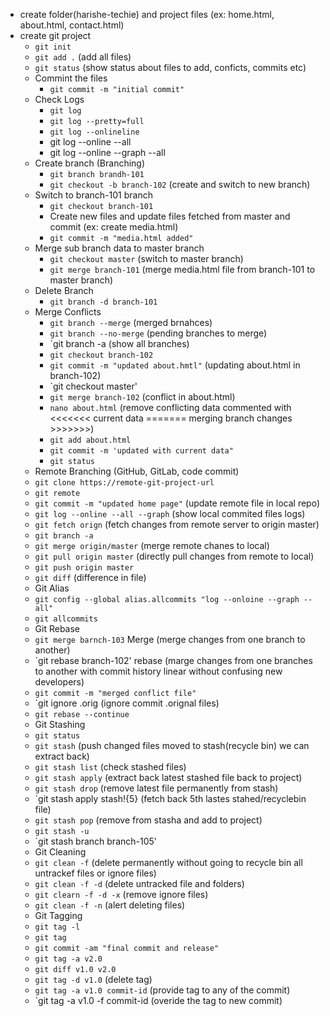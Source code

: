 
* create folder(harishe-techie) and project files (ex: home.html, about.html, contact.html)
* create git project
  * `git init`
  * `git add .` (add all files)
  * `git status` (show status about files to add, conficts, commits etc)
  * Commint the files
    * `git commit -m "initial commit"`
  * Check Logs
    * `git log`
    * `git log --pretty=full`
    * `git log --onlineline`
    * git log --online --all
    * git log --online --graph --all
  * Create branch (Branching)
    * `git branch brandh-101`
    * `git checkout -b branch-102` (create and switch to new branch)
  * Switch to branch-101 branch
    * `git checkout branch-101`
    * Create new files and update files fetched from master and commit (ex: create media.html)
    * `git commit -m "media.html added"`
  * Merge sub branch data to master branch
    * `git checkout master` (switch to master branch)
    * `git merge branch-101` (merge media.html file from branch-101 to master branch)
  * Delete Branch
    * `git branch -d branch-101`
  * Merge Conflicts
    * `git branch --merge` (merged brnahces)
    * `git branch --no-merge` (pending branches to merge)
    * `git branch -a (show all branches)
    * `git checkout branch-102`
    * `git commit -m "updated about.hmtl"` (updating about.html in branch-102)
    * `git checkout master'
    * `git merge branch-102` (conflict in about.html)
    *  `nano about.html` (remove conflicting data commented with <<<<<<< current data ======= merging branch changes >>>>>>>)
    *  `git add about.html`
    *  `git commit -m 'updated with current data"`
    *  `git status`
  *  Remote Branching (GitHub, GitLab, code commit)
  *  `git clone https://remote-git-project-url` 
  *  `git remote` 
  *  `git commit -m "updated home page"` (update remote file in local repo)
  *  `git log --online --all --graph` (show local commited files logs)
  *  `git fetch orign` (fetch changes from remote server to origin master)
  *  `git branch -a`
  *  `git merge origin/master` (merge remote chanes to local)
  *  `git pull origin master` (directly pull changes from remote to local)
  *  `git push origin master`
  *  `git diff` (difference in file)
  *  Git Alias
  *  `git config --global alias.allcommits "log --onloine --graph --all"`
  *  `git allcommits`
  *  Git Rebase
  *  `git merge barnch-103` Merge (merge changes from one branch to another)
  *  `git rebase branch-102' rebase (marge changes from one branches to another with commit history linear without confusing new developers)
  *  `git commit -m "merged conflict file"`
  *  `git ignore .orig (ignore commit .orignal files)
  *  `git rebase --continue`
  *  Git Stashing
  *  `git status`
  *  `git stash` (push changed files moved to stash(recycle bin) we can extract back)
  *  `git stash list` (check stashed files)
  *  `git stash apply` (extract back latest stashed file back to project)
  *  `git stash drop` (remove latest file permanently from stash)
  *  `git stash apply stash!{5} (fetch back 5th lastes stahed/recyclebin file)
  *  `git stash pop` (remove from stasha and add to project)
  *  `git stash -u`
  *  `git stash branch branch-105'
  *  Git Cleaning
  *  `git clean -f` (delete permanently without going to recycle bin all untrackef files or ignore files)
  *  `git clean -f -d` (delete untracked file and folders)
  *  `git clearn -f -d -x` (remove ignore files)
  *  `git clean -f -n` (alert deleting files)
  *  Git Tagging
  *  `git tag -l`
  *  `git tag`
  *  `git commit -am "final commit and release"`
  *  `git tag -a v2.0`
  *  `git diff v1.0 v2.0`
  *  `git tag -d v1.0` (delete tag)
  *  `git tag -a v1.0 commit-id` (provide tag to any of the commit)
  *  `git tag -a v1.0 -f commit-id (overide the tag to new commit)

